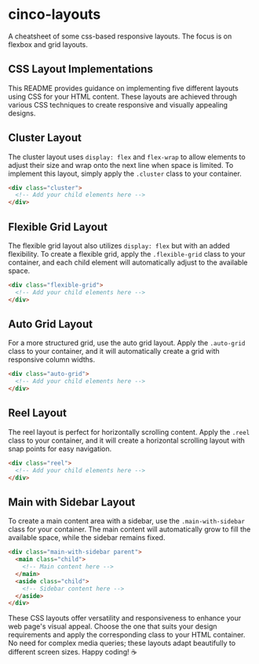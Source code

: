 # cinco-layouts

A cheatsheet of some css-based responsive layouts. The focus is on flexbox and grid layouts.

## CSS Layout Implementations

This README provides guidance on implementing five different layouts using CSS for your HTML content. These layouts are achieved through various CSS techniques to create responsive and visually appealing designs.

## Cluster Layout

The cluster layout uses `display: flex` and `flex-wrap` to allow elements to adjust their size and wrap onto the next line when space is limited. To implement this layout, simply apply the `.cluster` class to your container.

```html
<div class="cluster">
  <!-- Add your child elements here -->
</div>
```

## Flexible Grid Layout

The flexible grid layout also utilizes `display: flex` but with an added flexibility. To create a flexible grid, apply the `.flexible-grid` class to your container, and each child element will automatically adjust to the available space.

```html
<div class="flexible-grid">
  <!-- Add your child elements here -->
</div>
```

## Auto Grid Layout

For a more structured grid, use the auto grid layout. Apply the `.auto-grid` class to your container, and it will automatically create a grid with responsive column widths.

```html
<div class="auto-grid">
  <!-- Add your child elements here -->
</div>
```

## Reel Layout

The reel layout is perfect for horizontally scrolling content. Apply the `.reel` class to your container, and it will create a horizontal scrolling layout with snap points for easy navigation.

```html
<div class="reel">
  <!-- Add your child elements here -->
</div>
```

## Main with Sidebar Layout

To create a main content area with a sidebar, use the `.main-with-sidebar` class for your container. The main content will automatically grow to fill the available space, while the sidebar remains fixed.

```html
<div class="main-with-sidebar parent">
  <main class="child">
    <!-- Main content here -->
  </main>
  <aside class="child">
    <!-- Sidebar content here -->
  </aside>
</div>
```

These CSS layouts offer versatility and responsiveness to enhance your web page's visual appeal. Choose the one that suits your design requirements and apply the corresponding class to your HTML container. No need for complex media queries; these layouts adapt beautifully to different screen sizes. Happy coding! ☕️
